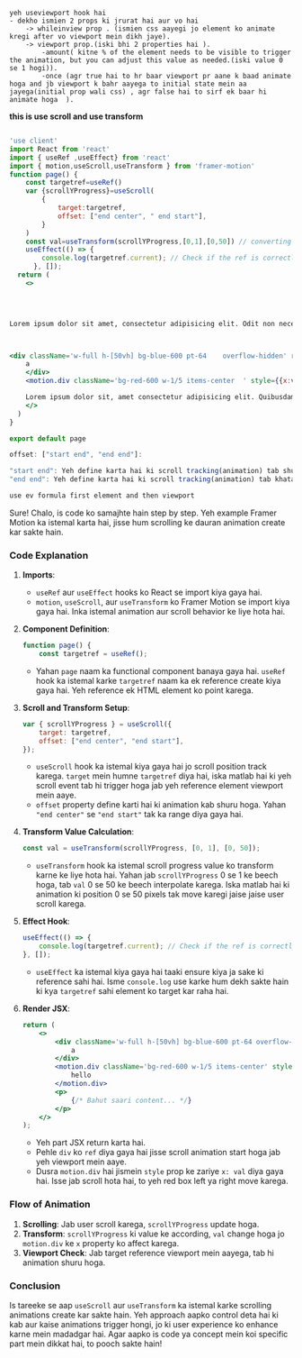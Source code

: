 ```
yeh useviewport hook hai 
- dekho ismien 2 props ki jrurat hai aur vo hai 
    -> whileinview prop . (ismien css aayegi jo element ko animate kregi after vo viewport mein dikh jaye).
    -> viewport prop.(iski bhi 2 properties hai ).
        -amount( kitne % of the element needs to be visible to trigger the animation, but you can adjust this value as needed.(iski value 0 se 1 hogi)).
        -once (agr true hai to hr baar viewport pr aane k baad animate hoga and jb viewport k bahr aayega to initial state mein aa jayega(initial prop wali css) , agr false hai to sirf ek baar hi animate hoga  ).
```

**this is use scroll and use transform**
```jsx

'use client'
import React from 'react'
import { useRef ,useEffect} from 'react'
import { motion,useScroll,useTransform } from 'framer-motion'
function page() {
    const targetref=useRef()
    var {scrollYProgress}=useScroll(
        {
            target:targetref,
            offset: ["end center", " end start"],
        }
    )
    const val=useTransform(scrollYProgress,[0,1],[0,50]) // converting use scroll [0,1] values to [0,50] with use transform
    useEffect(() => {
        console.log(targetref.current); // Check if the ref is correctly targeting the element
      }, []);
  return (
    <>
  



Lorem ipsum dolor sit amet, consectetur adipisicing elit. Odit non necessitatibus reprehenderit, cumque, aliquid, dolorum nisi quos id unde in possimus dolor aperiam voluptatum aliquam iusto. Distinctio, inventore? Consequatur alias sapiente ipsam quae officia. Sint molestiae debitis molestias, suscipit qui numquam accusamus autem dicta facere, consectetur aut eum quidem nam dolore, alias aperiam sit. Inventore consequatur suscipit laborum, dignissimos, ratione quisquam id ad aliquid cupiditate neque consequuntur doloribus dolores quia fuga minus animi aut reprehenderit accusantium expedita asperiores dolore quam. Corrupti, iste! Ipsum facilis repellendus atque quam minima, tempora commodi sit accusamus numquam ipsa alias. Adipisci nam impedit nostrum nihil officiis beatae ab eligendi excepturi iusto facere distinctio nemo quidem sunt totam suscipit eveniet laudantium odit, sit praesentium fugiat nulla eaque saepe recusandae dignissimos! Dolorem repellat accusamus blanditiis facere, ad modi, ducimus quod iusto voluptas est ipsum suscipit voluptates aliquid provident ipsam nemo, quidem reprehenderit dicta? Quod corporis impedit laborum vero, sunt laboriosam tenetur autem ipsam quia officia saepe dicta et veritatis similique consequatur pariatur nam? Reiciendis voluptatum magni dicta debitis. Esse, nostrum aliquid illum omnis nemo dolorum quisquam explicabo eos culpa totam minima ad blanditiis facilis dicta saepe tempora voluptate similique a vero qui officiis quia aliquam? Iusto, sapiente. Eligendi asperiores omnis fugit hic non maxime mollitia, magni, delectus facere accusamus modi aspernatur veritatis. Distinctio rem sed ut nostrum. Ad hic quisquam debitis, harum deleniti pariatur dignissimos iste fugiat perspiciatis voluptatum eum? Nobis rem doloribus nihil necessitatibus tenetur odio natus voluptate sunt aliquid magnam repudiandae eos dolore veritatis totam voluptatem, expedita voluptates aut incidunt nam inventore delectus ipsum placeat. Ut aut natus accusantium nobis alias, veritatis iste voluptatibus? Blanditiis praesentium deleniti voluptatibus animi sint, nostrum harum. Dolorum sapiente praesentium placeat explicabo distinctio laudantium modi veniam temporibus eveniet, commodi esse enim delectus. Omnis quos, aperiam sunt, quaerat officia numquam cum repellendus optio labore natus voluptates quibusdam beatae architecto assumenda modi alias aspernatur nesciunt. Facilis fugit maiores accusantium, cumque perferendis placeat rerum vitae hic esse velit debitis, fuga distinctio nesciunt sit illo? Corrupti placeat facilis earum debitis dolore officiis qui accusamus corporis quam explicabo! Quia, dicta. Minus sapiente molestiae facere quisquam nemo quae sunt vitae reprehenderit, suscipit animi quidem doloribus hic recusandae. Soluta amet porro atque quae earum doloribus voluptates repellendus doloremque quas dicta, deleniti explicabo labore fugiat vitae recusandae delectus pariatur quisquam dolore libero perferendis praesentium nobis? Laborum illo quis dolorem sequi? Dolores accusantium illo vero itaque iusto possimus officia. Lorem ipsum dolor, sit amet consectetur adipisicing elit. Rerum at fugiat beatae. Nostrum, aliquid numquam, nobis facere non sequi ullam officia beatae ducimus autem possimus doloribus rem distinctio minus magnam cupiditate labore excepturi neque impedit maxime sunt eligendi laboriosam dolorum ea! Culpa, odit? Praesentium dolorum, cum officia repudiandae nulla, fugit corporis magni veritatis nostrum expedita odit, dolorem ipsum ea quae a similique! Possimus, dolore alias! Recusandae voluptatum quo saepe dolorum doloribus ad, dolores ipsum dolor hic beatae illo ratione veniam sint corporis cum accusantium vero maiores molestiae vel nisi nemo eaque quas? Vero suscipit odio sit doloribus soluta sapiente hic! Optio et dicta eaque accusantium temporibus rerum quas, necessitatibus vero fugit quae velit. Laudantium ad blanditiis eum molestiae, nostrum ratione incidunt facilis amet quas? Aspernatur ullam incidunt temporibus omnis porro ipsum, corporis facere perspiciatis praesentium laboriosam odio accusantium, autem dignissimos, qui quisquam delectus illum alias sed? Fuga quo non neque quis assumenda. Iusto assumenda voluptates repellat ducimus veniam facere laudantium accusantium neque iure suscipit vitae accusamus at, quis expedita, alias saepe. Praesentium odio alias, eum odit eius nobis animi repellendus mollitia expedita enim quam, aliquid ducimus sit fugit distinctio aperiam quaerat doloribus! Quibusdam unde, esse error deserunt doloremque quisquam nemo tenetur assumenda sequi, velit suscipit ad voluptatum at debitis natus maiores illum laudantium sed. Maiores nulla porro eos corporis tempora beatae velit sequi. Fugiat earum, voluptas possimus ipsam, quaerat adipisci illo numquam quae commodi laboriosam voluptate ratione aliquam porro fuga veniam. Ea possimus, laudantium recusandae, neque impedit quod rerum ipsum praesentium, dignissimos sunt ratione molestias modi voluptatibus cum pariatur doloribus doloremque officiis quasi alias excepturi! Quo eum consequuntur repudiandae possimus. Porro, odio est? Harum eveniet mollitia eligendi ad iste ratione numquam ex quaerat quis fuga non, adipisci est iure at facere nisi porro. Est nulla ex maiores at commodi maxime, aspernatur quam nisi dicta. Placeat laboriosam fugiat, a aperiam, amet at deleniti quas aliquam ut ad blanditiis molestiae quis quasi nihil esse ratione facilis mollitia non. Nemo consectetur sed recusandae enim quam eligendi, quisquam, similique neque voluptatibus deserunt cupiditate placeat, asperiores ipsa. Quas cumque aliquam ex consequuntur iusto placeat aliquid eligendi dolore. Quos nihil possimus aliquam, cupiditate iusto rem ea quasi enim optio temporibus. Dignissimos, necessitatibus excepturi sed reiciendis tempora eaque eos non ullam architecto itaque quas amet repellat sequi tenetur maiores harum iste ipsum dolore illo voluptate ex exercitationem facere molestias! Voluptatibus est quasi suscipit, ipsum dolorum sint nobis.



<div className='w-full h-[50vh] bg-blue-600 pt-64    overflow-hidden' ref={targetref}  > // jb yeh targetref humne use scroll mein diya hai isliye jb yeh viewprt pe aayega tbhi scroll tracking start hogi 
    a
    </div>
    <motion.div className='bg-red-600 w-1/5 items-center  ' style={{x:val} } transition={{duration:4}} >hello</motion.div>

    Lorem ipsum dolor sit, amet consectetur adipisicing elit. Quibusdam pariatur modi nisi omnis distinctio odio laudantium labore, itaque soluta dolores magni, aspernatur impedit a fugiat voluptatum nemo error praesentium veniam porro illo! Dolorum, dolore. Provident, aspernatur esse minus atque officiis harum enim accusantium itaque cum reprehenderit maiores commodi vitae facere sapiente dolorem. Recusandae laboriosam minima tempore iste saepe at voluptate error hic doloribus aliquam asperiores repellat quidem ad, distinctio fuga optio officiis mollitia sequi? Quibusdam itaque ipsam aut voluptas aliquid, dolor veritatis? Molestias deleniti qui ab vel architecto voluptates minima omnis nostrum magni voluptatem, totam quis facere. Tenetur debitis labore, eaque assumenda ad, atque ipsum exercitationem necessitatibus aperiam fuga explicabo? Natus perspiciatis animi necessitatibus. Tempora suscipit aliquam at modi et adipisci dolor mollitia sint nulla, repudiandae ad dolores voluptas. Eius blanditiis veniam nostrum molestiae id earum, hic minima eos porro consectetur quo corrupti quos modi, ipsam repellendus in error necessitatibus eveniet odit autem esse, eligendi ab. Doloremque ipsam accusamus corrupti rem esse mollitia dolorum aut placeat adipisci, voluptatibus architecto laudantium officia neque, nemo fugiat distinctio odit ipsa eveniet, id provident tenetur quibusdam cupiditate nulla reprehenderit. Veritatis fugit quibusdam laudantium quo fugiat voluptas illo et? Modi voluptatibus illo odio animi porro eveniet cumque commodi repudiandae delectus at consequatur deleniti cupiditate molestiae minus quis, molestias alias velit excepturi! Quibusdam labore quaerat expedita beatae excepturi deleniti minus dicta neque? Iure ad, facilis dignissimos fugiat, iste consequatur blanditiis rem asperiores eligendi totam minus maiores explicabo facere alias molestiae distinctio eum culpa aspernatur? Rem, voluptas placeat! Veritatis odit sequi eveniet quis dolorum amet quaerat veniam molestias perspiciatis velit dolor, perferendis rerum consequuntur nemo excepturi repellendus laborum aliquam eos? Excepturi, distinctio quas dolores sint tempora culpa repudiandae aut fugiat ad natus earum assumenda fuga ut facilis. Distinctio, rem, nam laudantium obcaecati deserunt cumque repudiandae explicabo nesciunt vero ratione reprehenderit adipisci maxime totam omnis impedit esse quia dolorem? Iure accusamus laudantium inventore aut vitae maiores magnam deserunt, modi a optio facere temporibus distinctio molestias odio necessitatibus perspiciatis expedita rerum earum. Ut sapiente pariatur in maxime nemo, dicta laboriosam, provident modi repellat aperiam nulla id ad eius dolor accusamus cum tempora porro quae velit repudiandae iste? Odio ex possimus nihil accusamus ipsa officia temporibus modi sunt exercitationem aperiam reprehenderit, natus necessitatibus doloribus corporis, aut amet consequuntur ratione ea molestias placeat? Delectus enim illum quod dolorem quia harum vel commodi voluptas, repellat maxime tempore doloremque est! Veritatis, eligendi! Dolorum?
    </>
  )
}

export default page
```

```jsx
offset: ["start end", "end end"]:

"start end": Yeh define karta hai ki scroll tracking(animation) tab shuru hoga jab target element ka start point viewport ke end (bottom) se match ho jaye.
"end end": Yeh define karta hai ki scroll tracking(animation) tab khatam hoga jab target element ka end point viewport ke end (bottom) se match ho jaye. 

use ev formula first element and then viewport 
```


Sure! Chalo, is code ko samajhte hain step by step. Yeh example Framer Motion ka istemal karta hai, jisse hum scrolling ke dauran animation create kar sakte hain.

### Code Explanation

1. **Imports**: 
   - `useRef` aur `useEffect` hooks ko React se import kiya gaya hai.
   - `motion`, `useScroll`, aur `useTransform` ko Framer Motion se import kiya gaya hai. Inka istemal animation aur scroll behavior ke liye hota hai.

2. **Component Definition**:
   ```jsx
   function page() {
       const targetref = useRef();
   ```

   - Yahan `page` naam ka functional component banaya gaya hai. `useRef` hook ka istemal karke `targetref` naam ka ek reference create kiya gaya hai. Yeh reference ek HTML element ko point karega.

3. **Scroll and Transform Setup**:
   ```jsx
   var { scrollYProgress } = useScroll({
       target: targetref,
       offset: ["end center", "end start"],
   });
   ```

   - `useScroll` hook ka istemal kiya gaya hai jo scroll position track karega. `target` mein humne `targetref` diya hai, iska matlab hai ki yeh scroll event tab hi trigger hoga jab yeh reference element viewport mein aaye.
   - `offset` property define karti hai ki animation kab shuru hoga. Yahan `"end center"` se `"end start"` tak ka range diya gaya hai.

4. **Transform Value Calculation**:
   ```jsx
   const val = useTransform(scrollYProgress, [0, 1], [0, 50]);
   ```

   - `useTransform` hook ka istemal scroll progress value ko transform karne ke liye hota hai. Yahan jab `scrollYProgress` 0 se 1 ke beech hoga, tab `val` 0 se 50 ke beech interpolate karega. Iska matlab hai ki animation ki position 0 se 50 pixels tak move karegi jaise jaise user scroll karega.

5. **Effect Hook**:
   ```jsx
   useEffect(() => {
       console.log(targetref.current); // Check if the ref is correctly targeting the element
   }, []);
   ```

   - `useEffect` ka istemal kiya gaya hai taaki ensure kiya ja sake ki reference sahi hai. Isme `console.log` use karke hum dekh sakte hain ki kya `targetref` sahi element ko target kar raha hai.

6. **Render JSX**:
   ```jsx
   return (
       <>
           <div className='w-full h-[50vh] bg-blue-600 pt-64 overflow-hidden' ref={targetref}>
               a
           </div>
           <motion.div className='bg-red-600 w-1/5 items-center' style={{ x: val }} transition={{ duration: 4 }}>
               hello
           </motion.div>
           <p>
               {/* Bahut saari content... */}
           </p>
       </>
   );
   ```

   - Yeh part JSX return karta hai. 
   - Pehle `div` ko `ref` diya gaya hai jisse scroll animation start hoga jab yeh viewport mein aaye.
   - Dusra `motion.div` hai jismein `style` prop ke zariye `x: val` diya gaya hai. Isse jab scroll hota hai, to yeh red box left ya right move karega.

### Flow of Animation

1. **Scrolling**: Jab user scroll karega, `scrollYProgress` update hoga.
2. **Transform**: `scrollYProgress` ki value ke according, `val` change hoga jo `motion.div` ke `x` property ko affect karega.
3. **Viewport Check**: Jab target reference viewport mein aayega, tab hi animation shuru hoga.

### Conclusion

Is tareeke se aap `useScroll` aur `useTransform` ka istemal karke scrolling animations create kar sakte hain. Yeh approach aapko control deta hai ki kab aur kaise animations trigger hongi, jo ki user experience ko enhance karne mein madadgar hai. Agar aapko is code ya concept mein koi specific part mein dikkat hai, to pooch sakte hain!
